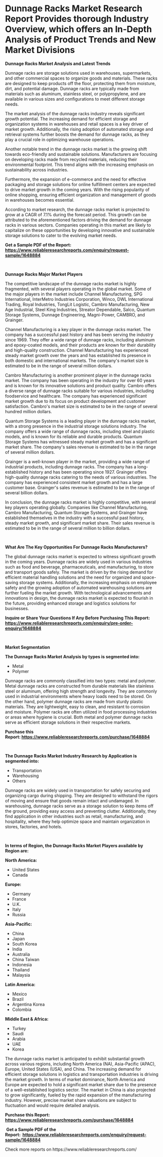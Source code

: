 <p><h1>Dunnage Racks Market Research Report Provides thorough Industry Overview, which offers an In-Depth Analysis of Product Trends and New Market Divisions</h1></p><p><strong>Dunnage Racks Market Analysis and Latest Trends</strong></p>
<p><p>Dunnage racks are storage solutions used in warehouses, supermarkets, and other commercial spaces to organize goods and materials. These racks are designed to keep products off the floor, protecting them from moisture, dirt, and potential damage. Dunnage racks are typically made from materials such as aluminum, stainless steel, or polypropylene, and are available in various sizes and configurations to meet different storage needs.</p><p>The market analysis of the dunnage racks industry reveals significant growth potential. The increasing demand for efficient storage and organization systems in warehouses and retail spaces is a key driver of market growth. Additionally, the rising adoption of automated storage and retrieval systems further boosts the demand for dunnage racks, as they play a crucial role in optimizing warehouse operations.</p><p>Another notable trend in the dunnage racks market is the growing shift towards eco-friendly and sustainable solutions. Manufacturers are focusing on developing racks made from recycled materials, reducing their environmental footprint. This trend aligns with the increasing emphasis on sustainability across industries.</p><p>Furthermore, the expansion of e-commerce and the need for effective packaging and storage solutions for online fulfillment centers are expected to drive market growth in the coming years. With the rising popularity of online shopping, ensuring efficient organization and management of goods in warehouses becomes essential.</p><p>According to market research, the dunnage racks market is projected to grow at a CAGR of 7.1% during the forecast period. This growth can be attributed to the aforementioned factors driving the demand for dunnage racks in various sectors. Companies operating in this market are likely to capitalize on these opportunities by developing innovative and sustainable storage solutions to cater to the evolving market needs.</p></p>
<p><strong>Get a Sample PDF of the Report:&nbsp; <a href="https://www.reliableresearchreports.com/enquiry/request-sample/1648884">https://www.reliableresearchreports.com/enquiry/request-sample/1648884</a></strong></p>
<p>&nbsp;</p>
<p><strong>Dunnage Racks Major Market Players</strong></p>
<p><p>The competitive landscape of the dunnage racks market is highly fragmented, with several players operating in the global market. Some of the major players in the market include Channel Manufacturing, SPG International, InterMetro Industries Corporation, Winco, DWL International Trading, Royal Industries, TongLit Logistic, Cambro Manufacturing, New Age Industrial, Steel King Industries, Streator Dependable, Salco, Quantum Storage Systems, Dunnage Engineering, Magni-Power, CAMBRO, and Grainger.</p><p>Channel Manufacturing is a key player in the dunnage racks market. The company has a successful past history and has been serving the industry since 1969. They offer a wide range of dunnage racks, including aluminum and epoxy-coated models, and their products are known for their durability and high-quality construction. Channel Manufacturing has experienced steady market growth over the years and has established its presence in both domestic and international markets. The company's market size is estimated to be in the range of several million dollars.</p><p>Cambro Manufacturing is another prominent player in the dunnage racks market. The company has been operating in the industry for over 60 years and is known for its innovative solutions and product quality. Cambro offers a diverse range of dunnage racks suitable for various industries, including foodservice and healthcare. The company has experienced significant market growth due to its focus on product development and customer satisfaction. Cambro's market size is estimated to be in the range of several hundred million dollars.</p><p>Quantum Storage Systems is a leading player in the dunnage racks market, with a strong presence in the industrial storage solutions industry. The company offers a wide range of dunnage racks, including steel and plastic models, and is known for its reliable and durable products. Quantum Storage Systems has witnessed steady market growth and has a significant market share. The company's sales revenue is estimated to be in the range of several million dollars.</p><p>Grainger is a well-known player in the market, providing a wide range of industrial products, including dunnage racks. The company has a long-established history and has been operating since 1927. Grainger offers high-quality dunnage racks catering to the needs of various industries. The company has experienced consistent market growth and has a large customer base. Grainger's sales revenue is estimated to be in the range of several billion dollars.</p><p>In conclusion, the dunnage racks market is highly competitive, with several key players operating globally. Companies like Channel Manufacturing, Cambro Manufacturing, Quantum Storage Systems, and Grainger have established themselves in the industry with a successful past history, steady market growth, and significant market share. Their sales revenue is estimated to be in the range of several million to billion dollars.</p></p>
<p>&nbsp;</p>
<p><strong>What Are The Key Opportunities For Dunnage Racks Manufacturers?</strong></p>
<p><p>The global dunnage racks market is expected to witness significant growth in the coming years. Dunnage racks are widely used in various industries such as food and beverage, pharmaceuticals, and manufacturing, to store and transport goods safely. The market is driven by the rising demand for efficient material handling solutions and the need for organized and space-saving storage systems. Additionally, the increasing emphasis on employee safety and the growing adoption of automated warehousing solutions are further fueling the market growth. With technological advancements and innovations in design, the dunnage racks market is expected to flourish in the future, providing enhanced storage and logistics solutions for businesses.</p></p>
<p><strong>Inquire or Share Your Questions If Any Before Purchasing This Report: <a href="https://www.reliableresearchreports.com/enquiry/pre-order-enquiry/1648884">https://www.reliableresearchreports.com/enquiry/pre-order-enquiry/1648884</a></strong></p>
<p>&nbsp;</p>
<p><strong>Market Segmentation</strong></p>
<p><strong>The Dunnage Racks Market Analysis by types is segmented into:</strong></p>
<p><ul><li>Metal</li><li>Polymer</li></ul></p>
<p><p>Dunnage racks are commonly classified into two types: metal and polymer. Metal dunnage racks are constructed from durable materials like stainless steel or aluminum, offering high strength and longevity. They are commonly used in industrial environments where heavy loads need to be stored. On the other hand, polymer dunnage racks are made from sturdy plastic materials. They are lightweight, easy to clean, and resistant to corrosion and moisture. Polymer racks are often utilized in food processing industries or areas where hygiene is crucial. Both metal and polymer dunnage racks serve as efficient storage solutions in their respective markets.</p></p>
<p><strong>Purchase this Report:&nbsp;<a href="https://www.reliableresearchreports.com/purchase/1648884">https://www.reliableresearchreports.com/purchase/1648884</a></strong></p>
<p>&nbsp;</p>
<p><strong>The Dunnage Racks Market Industry Research by Application is segmented into:</strong></p>
<p><ul><li>Transportation</li><li>Warehousing</li><li>Others</li></ul></p>
<p><p>Dunnage racks are widely used in transportation for safely securing and organizing cargo during shipping. They are designed to withstand the rigors of moving and ensure that goods remain intact and undamaged. In warehousing, dunnage racks serve as a storage solution to keep items off the ground, providing easy access and preventing clutter. Additionally, they find application in other industries such as retail, manufacturing, and hospitality, where they help optimize space and maintain organization in stores, factories, and hotels.</p></p>
<p>&nbsp;</p>
<p><strong>In terms of Region, the Dunnage Racks Market Players available by Region are:</strong></p>
<p>
    <p> <strong> North America: </strong>
        <ul>
            <li>United States</li>
            <li>Canada</li>
        </ul>
        </p> 
    <p> <strong> Europe: </strong>
        <ul>
            <li>Germany</li>
            <li>France</li>
            <li>U.K.</li>
            <li>Italy</li>
            <li>Russia</li>
        </ul>
        </p> 
    <p> <strong> Asia-Pacific: </strong>
        <ul>
            <li>China</li>
            <li>Japan</li>
            <li>South Korea</li>
            <li>India</li>
            <li>Australia</li>
            <li>China Taiwan</li>
            <li>Indonesia</li>
            <li>Thailand</li>
            <li>Malaysia</li>
        </ul>
        </p> 
    <p> <strong> Latin America: </strong>
        <ul>
            <li>Mexico</li>
            <li>Brazil</li>
            <li>Argentina Korea</li>
            <li>Colombia</li>
        </ul>
        </p> 
    <p> <strong> Middle East & Africa: </strong>
        <ul>
            <li>Turkey</li>
            <li>Saudi</li>
            <li>Arabia</li>
            <li>UAE</li>
            <li>Korea</li>
        </ul>
    </p>
    </p>
<p><p>The dunnage racks market is anticipated to exhibit substantial growth across various regions, including North America (NA), Asia-Pacific (APAC), Europe, United States (USA), and China. The increasing demand for efficient storage solutions in logistics and transportation industries is driving the market growth. In terms of market dominance, North America and Europe are expected to hold a significant market share due to the presence of a well-established logistics sector. The market in China is also projected to grow significantly, fueled by the rapid expansion of the manufacturing industry. However, precise market share valuations are subject to fluctuation and would require detailed analysis.</p></p>
<p><strong>Purchase this Report: <a href="https://www.reliableresearchreports.com/purchase/1648884">https://www.reliableresearchreports.com/purchase/1648884</a></strong></p>
<p>&nbsp;<strong>Get a Sample PDF of the Report:&nbsp;&nbsp;<a href="https://www.reliableresearchreports.com/enquiry/request-sample/1648884">https://www.reliableresearchreports.com/enquiry/request-sample/1648884</a></strong></p>
<p><strong></strong></p>
<p>Check more reports on https://www.reliableresearchreports.com/</p>
